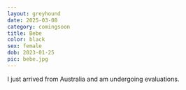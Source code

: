 ```yaml
---
layout: greyhound
date: 2025-03-08
category: comingsoon
title: Bebe
color: black
sex: female
dob: 2023-01-25
pic: bebe.jpg
---
```

I just arrived from Australia and am undergoing evaluations.
